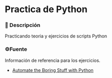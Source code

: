 # Practica de Python 

### 📝 Descripción

Practicando teoria y ejercicios de scripts Python

### ⚙️Fuente

Información de referencia para los ejercicios.

* [Automate the Boring Stuff with Python](https://automatetheboringstuff.com/)
